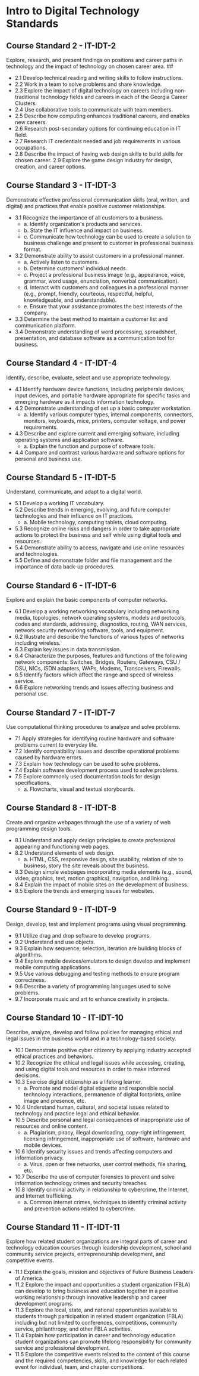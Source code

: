 # Intro to Digital Technology Standards #

## Course Standard 2 - IT-IDT-2 ##
Explore, research, and present findings on positions and career paths in technology and the impact of technology on chosen career area. ##
* 2.1 Develop technical reading and writing skills to follow instructions.
* 2.2 Work in a team to solve problems and share knowledge.
* 2.3 Explore the impact of digital technology on careers including non-traditional technology fields and careers in each of the Georgia Career Clusters.
* 2.4 Use collaborative tools to communicate with team members.
* 2.5 Describe how computing enhances traditional careers, and enables new careers.
* 2.6 Research post-secondary options for continuing education in IT field.
* 2.7 Research IT credentials needed and job requirements in various occupations.
* 2.8 Describe the impact of having web design skills to build skills for chosen career.
2.9 Explore the game design industry for design, creation, and career options.

## Course Standard 3 - IT-IDT-3 ##
Demonstrate effective professional communication skills (oral, written, and digital) and practices that enable positive customer relationships.
* 3.1 Recognize the importance of all customers to a business.
  * a. Identify organization's products and services.
  * b. State the IT influence and impact on business.
  * c. Communicate how technology can be used to create a solution to business challenge and present to customer in professional business format.
* 3.2 Demonstrate ability to assist customers in a professional manner.
  * a. Actively listen to customers.
  * b. Determine customers' individual needs.
  * c. Project a professional business image (e.g., appearance, voice, grammar, word usage, enunciation, nonverbal communication).
  * d. Interact with customers and colleagues in a professional manner (e.g., prompt, friendly, courteous, respectful, helpful, knowledgeable, and understandable).
  * e. Ensure that your assistance promotes the best interests of the company.
* 3.3 Determine the best method to maintain a customer list and communication platform.
* 3.4 Demonstrate understanding of word processing, spreadsheet, presentation, and database software as a communication tool for business. 

## Course Standard 4 - IT-IDT-4 ##
Identify, describe, evaluate, select and use appropriate technology.
* 4.1 Identify hardware device functions, including peripherals devices, input devices, and portable hardware appropriate for specific tasks and emerging hardware as it impacts information technology.
* 4.2 Demonstrate understanding of set up a basic computer workstation.
  * a. Identify various computer types, internal components, connectors, monitors, keyboards, mice, printers, computer voltage, and power requirements.
* 4.3 Describe and explore current and emerging software, including operating systems and application software.
  * a. Explain the function and purpose of software tools.
* 4.4 Compare and contrast various hardware and software options for personal and business use.

## Course Standard 5 - IT-IDT-5 ##
Understand, communicate, and adapt to a digital world.
* 5.1 Develop a working IT vocabulary.
* 5.2 Describe trends in emerging, evolving, and future computer technologies and their influence on IT practices.
  * a. Mobile technology, computing tablets, cloud computing.
* 5.3 Recognize online risks and dangers in order to take appropriate actions to protect the business and self while using digital tools and resources.
* 5.4 Demonstrate ability to access, navigate and use online resources and technologies.
* 5.5 Define and demonstrate folder and file management and the importance of data back-up procedures.

## Course Standard 6 - IT-IDT-6 ##
Explore and explain the basic components of computer networks.
* 6.1 Develop a working networking vocabulary including networking media, topologies, network operating systems, models and protocols, codes and standards, addressing, diagnostics, routing, WAN services, network security networking software, tools, and equipment.
* 6.2 Illustrate and describe the functions of various types of networks including wireless.
* 6.3 Explain key issues in data transmission.
* 6.4 Characterize the purposes, features and functions of the following network components: Switches, Bridges, Routers, Gateways, CSU / DSU, NICs, ISDN adapters, WAPs, Modems, Transceivers, Firewalls.
* 6.5 Identify factors which affect the range and speed of wireless service.
* 6.6 Explore networking trends and issues affecting business and personal use. 

## Course Standard 7 - IT-IDT-7 ##
Use computational thinking procedures to analyze and solve problems.
* 7.1 Apply strategies for identifying routine hardware and software problems current to everyday life.
* 7.2 Identify compatibility issues and describe operational problems caused by hardware errors.
* 7.3 Explain how technology can be used to solve problems.
* 7.4 Explain software development process used to solve problems.
* 7.5 Explore commonly used documentation tools for design specifications.
  * a. Flowcharts, visual and textual storyboards.

## Course Standard 8 - IT-IDT-8 ##
Create and organize webpages through the use of a variety of web programming design tools.
* 8.1 Understand and apply design principles to create professional appearing and functioning web pages.
* 8.2 Understand elements of web design.
  * a. HTML, CSS, responsive design, site usability, relation of site to business, story the site reveals about the business.
* 8.3 Design simple webpages incorporating media elements (e.g., sound, video, graphics, text, motion graphics), navigation, and linking.
* 8.4 Explain the impact of mobile sites on the development of business.
* 8.5 Explore the trends and emerging issues for websites.

## Course Standard 9 - IT-IDT-9 ##
Design, develop, test and implement programs using visual programming.
* 9.1 Utilize drag and drop software to develop programs.
* 9.2 Understand and use objects.
* 9.3 Explain how sequence, selection, iteration are building blocks of algorithms.
* 9.4 Explore mobile devices/emulators to design develop and implement mobile computing applications.
* 9.5 Use various debugging and testing methods to ensure program correctness.
* 9.6 Describe a variety of programming languages used to solve problems.
* 9.7 Incorporate music and art to enhance creativity in projects.

## Course Standard 10 - IT-IDT-10 ##
Describe, analyze, develop and follow policies for managing ethical and legal issues in the business world and in a technology-based society.
* 10.1 Demonstrate positive cyber citizenry by applying industry accepted ethical practices and behaviors.
* 10.2 Recognize the ethical and legal issues while accessing, creating, and using digital tools and resources in order to make informed decisions.
* 10.3 Exercise digital citizenship as a lifelong learner.
  * a. Promote and model digital etiquette and responsible social technology interactions, permanence of digital footprints, online image and presence, etc.
* 10.4 Understand human, cultural, and societal issues related to technology and practice legal and ethical behavior.
* 10.5 Describe personal and legal consequences of inappropriate use of resources and online content.
  * a. Plagiarism, piracy, illegal downloading, copy-right infringement, licensing infringement, inappropriate use of software, hardware and mobile devices.
* 10.6 Identify security issues and trends affecting computers and information privacy.
  * a. Virus, open or free networks, user control methods, file sharing, etc.
* 10.7 Describe the use of computer forensics to prevent and solve information technology crimes and security breaches.
* 10.8 Identify criminal activity in relationship to cybercrime, the Internet, and Internet trafficking.
  * a. Common internet crimes, techniques to identify criminal activity and prevention actions related to cybercrime.

## Course Standard 11 - IT-IDT-11 ##
Explore how related student organizations are integral parts of career and technology education courses through leadership development, school and community service projects, entrepreneurship development, and competitive events.
* 11.1 Explain the goals, mission and objectives of Future Business Leaders of America.
* 11.2 Explore the impact and opportunities a student organization (FBLA) can develop to bring business and education together in a positive working relationship through innovative leadership and career development programs. 
* 11.3 Explore the local, state, and national opportunities available to students through participation in related student organization (FBLA) including but not limited to conferences, competitions, community service, philanthropy, and other FBLA activities.
* 11.4 Explain how participation in career and technology education student organizations can promote lifelong responsibility for community service and professional development.
* 11.5 Explore the competitive events related to the content of this course and the required competencies, skills, and knowledge for each related event for individual, team, and chapter competitions.
